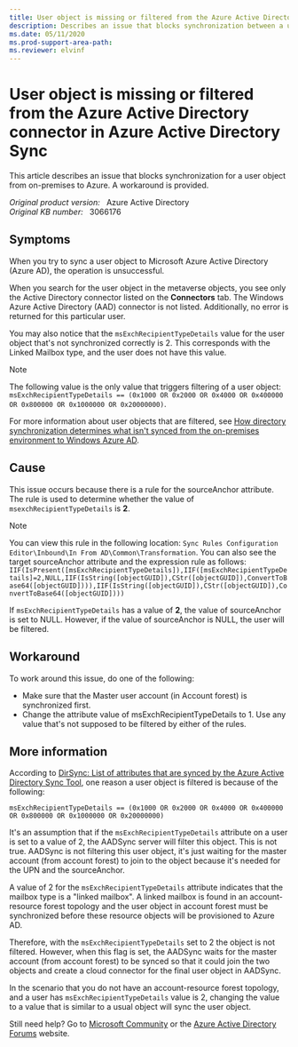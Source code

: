 ```yaml
---
title: User object is missing or filtered from the Azure Active Directory connector in Azure Active Directory Sync
description: Describes an issue that blocks synchronization between a user object and Azure. A resolution is provided.
ms.date: 05/11/2020
ms.prod-support-area-path: 
ms.reviewer: elvinf
---
```

# User object is missing or filtered from the Azure Active Directory connector in Azure Active Directory Sync

This article describes an issue that blocks synchronization for a user object from on-premises to Azure. A workaround is provided.

_Original product version:_ &nbsp; Azure Active Directory  
_Original KB number:_ &nbsp; 3066176

## Symptoms

When you try to sync a user object to Microsoft Azure Active Directory (Azure AD), the operation is unsuccessful.

When you search for the user object in the metaverse objects, you see only the Active Directory connector listed on the **Connectors** tab. The Windows Azure Active Directory (AAD) connector is not listed. Additionally, no error is returned for this particular user.

You may also notice that the `msExchRecipientTypeDetails` value for the user object that's not synchronized correctly is 2. This corresponds with the Linked Mailbox type, and the user does not have this value.

> [!NOTE]
> The following value is the only value that triggers filtering of a user object:
> `msExchRecipientTypeDetails == (0x1000 OR 0x2000 OR 0x4000 OR 0x400000 OR 0x800000 OR 0x1000000 OR 0x20000000)`.

For more information about user objects that are filtered, see
 [How directory synchronization determines what isn't synced from the on-premises environment to Windows Azure AD](https://social.technet.microsoft.com/wiki/contents/articles/19901.dirsync-list-of-attributes-that-are-synced-by-the-azure-active-directory-sync-tool.aspx#how_directory_synchronization_determines_what_isn_t_synced_from_the_on-premises_environment_to_windows_azure_ad).

## Cause

This issue occurs because there is a rule for the sourceAnchor attribute. The rule is used to determine whether the value of `msexchRecipientTypeDetails` is **2**.

> [!NOTE]
> You can view this rule in the following location: `Sync Rules Configuration Editor\Inbound\In From AD\Common\Transformation`. You can also see the target sourceAnchor attribute and the expression rule as follows:
> `IIF(IsPresent([msExchRecipientTypeDetails]),IIF([msExchRecipientTypeDetails]=2,NULL,IIF(IsString([objectGUID]),CStr([objectGUID]),ConvertToBase64([objectGUID]))),IIF(IsString([objectGUID]),CStr([objectGUID]),ConvertToBase64([objectGUID])))`

If `msExchRecipientTypeDetails` has a value of **2**, the value of sourceAnchor is set to NULL. However, if the value of sourceAnchor is NULL, the user will be filtered.

## Workaround

To work around this issue, do one of the following:

- Make sure that the Master user account (in Account forest) is synchronized first.
- Change the attribute value of msExchRecipientTypeDetails to 1. Use any value that's not supposed to be filtered by either of the rules.

## More information

According to [DirSync: List of attributes that are synced by the Azure Active Directory Sync Tool](https://social.technet.microsoft.com/wiki/contents/articles/19901.dirsync-list-of-attributes-that-are-synced-by-the-azure-active-directory-sync-tool.aspx), one reason a user object is filtered is because of the following:

```console
msExchRecipientTypeDetails == (0x1000 OR 0x2000 OR 0x4000 OR 0x400000 OR 0x800000 OR 0x1000000 OR 0x20000000)
```

It's an assumption that if the `msExchRecipientTypeDetails` attribute on a user is set to a value of 2, the AADSync server will filter  this object. This is not true. AADSync is not filtering this user object, it's just waiting for the master account  (from account forest) to join to the object because it's needed for the UPN and the sourceAnchor.

A value of 2  for the `msExchRecipientTypeDetails` attribute indicates that the mailbox type is a "linked mailbox". A linked mailbox is found in an account-resource forest topology and the user object in account forest must be synchronized before these resource objects will be provisioned to Azure AD.

Therefore, with the `msExchRecipientTypeDetails` set to 2  the object is not filtered. However, when this flag is set, the AADSync waits for the master account (from account forest) to be synced so that it could join the two objects and create a cloud connector for the final user object in AADSync.

In the scenario that you do not have an account-resource forest topology, and a user has `msExchRecipientTypeDetails` value is 2, changing the value to a value that is similar to a usual object will sync the user object.

Still need help? Go to [Microsoft Community](https://answers.microsoft.com/) or the [Azure Active Directory Forums](https://social.msdn.microsoft.com/Forums) website.
